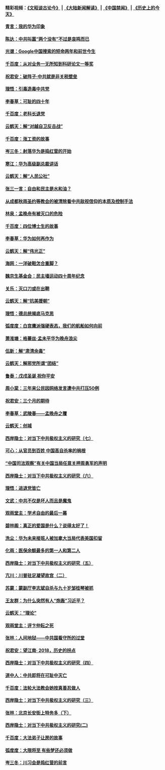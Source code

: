 #### 精彩视频：[《文昭谈古论今》](https://github.com/gfw-breaker/wenzhao/blob/master/README.md?t=12230631) | [《大陆新闻解读》](https://github.com/gfw-breaker/ntdtv-comedy/blob/master/README.md?t=12230631) | [《中国禁闻》](https://github.com/gfw-breaker/ntdtv-news/blob/master/README.md?t=12230631) | [《历史上的今天》](https://github.com/gfw-breaker/today-in-history/blob/master/README.md?t=12230631) 

#### [青言：我的华为印象](../pages/nsc993/n10927223.md?t=12230631) 

#### [陈达：中共叫嚣“两个没有”不过是哀鸣而已](../pages/nsc993/n10927213.md?t=12230631) 

#### [光谱：Google中国搜索的短命两年和前世今生](../pages/nsc993/n10927202.md?t=12230631) 

#### [千百度：从对业务一无所知到科研论文一等奖](../pages/nsc993/n10924400.md?t=12230631) 

#### [祝君安：破阵子‧中共就是非关税壁垒](../pages/nsc993/n10924033.md?t=12230631) 

#### [理悟：引毒造毒中共党](../pages/nsc993/n10922164.md?t=12230631) 

#### [李春草：可耻的四十年](../pages/nsc993/n10922095.md?t=12230631) 

#### [千百度：老科长退党](../pages/nsc993/n10922047.md?t=12230631) 

#### [云鹤天：解“对越自卫反击战”](../pages/nsc993/n10921340.md?t=12230631) 

#### [千百度：涨工资的故事](../pages/nsc993/n10919446.md?t=12230631) 

#### [岑三冬：射落华为是捣红营的开始](../pages/nsc993/n10919253.md?t=12230631) 

#### [寒江：华为高级副总裁讲话](../pages/nsc993/n10919239.md?t=12230631) 

#### [云鹤天：解“人民公社”](../pages/nsc993/n10917506.md?t=12230631) 

#### [张三一言：自由和民主是水和油？](../pages/nsc993/n10917501.md?t=12230631) 

#### [从成都秋雨圣约等教会的被清除看中共敌视信仰的本质及控制手法](../pages/nsc993/n10917309.md?t=12230631) 

#### [林泉：孟晚舟有被灭口的危险](../pages/nsc993/n10917305.md?t=12230631) 

#### [千百度：四位博士生的故事](../pages/nsc993/n10915623.md?t=12230631) 

#### [李春草：华为如何再作为](../pages/nsc993/n10915065.md?t=12230631) 

#### [云鹤天：解“伟光正”](../pages/nsc993/n10915024.md?t=12230631) 

#### [海网：一洋破鞋怎合重脚？](../pages/nsc993/n10914810.md?t=12230631) 

#### [魏京生基金会：民主墙运动四十周年纪念](../pages/nsc993/n10913787.md?t=12230631) 

#### [关乐：灭口刀或在出鞘](../pages/nsc993/n10910233.md?t=12230631) 

#### [云鹤天：解“抗美援朝”](../pages/nsc993/n10910225.md?t=12230631) 

#### [理悟：德总统揭底马克思](../pages/nsc993/n10907949.md?t=12230631) 

#### [弧度度：白宫鹰派强硬表态，我们的航船如何向前](../pages/nsc993/n10907681.md?t=12230631) 

#### [萧淮塘：格蕾丝‧孟未平华为晚舟浪尖](../pages/nsc993/n10907590.md?t=12230631) 

#### [伍新：解“肃清余毒”](../pages/nsc993/n10906830.md?t=12230631) 

#### [云鹤天：解邪党所谓“团结”](../pages/nsc993/n10906823.md?t=12230631) 

#### [鲁泰：戊戌圣诞 祝你平安](../pages/nsc993/n10906813.md?t=12230631) 

#### [周小棠：三年来公民因网络发言遭中共打压50例](../pages/nsc993/n10906801.md?t=12230631) 

#### [祝君安：三个月的期待](../pages/nsc993/n10906797.md?t=12230631) 

#### [李春草：武陵春——孟晚舟之覆](../pages/nsc993/n10904804.md?t=12230631) 

#### [云鹤天：创城](../pages/nsc993/n10904572.md?t=12230631) 

#### [西岸隐士：对当下中共极权主义的研究（七）](../pages/nsc993/n10894592.md?t=12230631) 

#### [可心：从官员到百姓 中国高自杀率的祸根](../pages/nsc993/n10899801.md?t=12230631) 

#### [“中国司法观察”有关中国当局任意关押周勇军的声明](../pages/nsc993/n10899323.md?t=12230631) 

#### [西岸隐士：对当下中共极权主义的研究（六）](../pages/nsc993/n10894563.md?t=12230631) 

#### [理悟：进退党皆亡](../pages/nsc993/n10896617.md?t=12230631) 

#### [文武：中共不仅是坏人而且是魔鬼](../pages/nsc993/n10896590.md?t=12230631) 

#### [观雨堂主：学术自由的最后一幕](../pages/nsc993/n10896282.md?t=12230631) 

#### [碧林阁：真正的爱国是什么？说得太好了！](../pages/nsc993/n10896196.md?t=12230631) 

#### [洗尘：华为未来接班人被加拿大当局代表美国扣留](../pages/nsc993/n10896171.md?t=12230631) 

#### [化雨：医保余额最多的第一人和第二人](../pages/nsc993/n10894411.md?t=12230631) 

#### [西岸隐士：对当下中共极权主义的研究（五）](../pages/nsc993/n10894095.md?t=12230631) 

#### [亢川：川普驻足凝望故宫（二）](../pages/nsc993/n10893924.md?t=12230631) 

#### [苏蒙：蒙副厅李志斌自杀与九十岁邹桂琴被抓](../pages/nsc993/n10893359.md?t=12230631) 

#### [王友群：为什么突然有人“炮轰”习近平？](../pages/nsc993/n10892978.md?t=12230631) 

#### [云鹤天：“理论”](../pages/nsc993/n10893043.md?t=12230631) 

#### [观雨堂主：评卞仲耘之死](../pages/nsc993/n10891901.md?t=12230631) 

#### [张林：人间地狱——中共国看守所的过堂](../pages/nsc993/n10891002.md?t=12230631) 

#### [祝君安：望江南‧ 2018，历史的拐点](../pages/nsc993/n10889460.md?t=12230631) 

#### [西岸隐士：对当下中共极权主义的研究（四）](../pages/nsc993/n10887490.md?t=12230631) 

#### [道中人：中共即将在可耻中灭亡](../pages/nsc993/n10887956.md?t=12230631) 

#### [千百度：法轮大法教会她按真善忍做人](../pages/nsc993/n10887637.md?t=12230631) 

#### [西岸隐士：对当下中共极权主义的研究（三）](../pages/nsc993/n10882983.md?t=12230631) 

#### [张林：北京长安街上特务多（下）](../pages/nsc993/n10884987.md?t=12230631) 

#### [西岸隐士：对当下中共极权主义的研究(二)](../pages/nsc993/n10878756.md?t=12230631) 

#### [千百度：大法弟子让房的故事](../pages/nsc993/n10883156.md?t=12230631) 

#### [弧度度：大限将至 有些梦还必须做](../pages/nsc993/n10882718.md?t=12230631) 

#### [岑三冬：川习会是捣红营的前言](../pages/nsc993/n10881767.md?t=12230631) 

